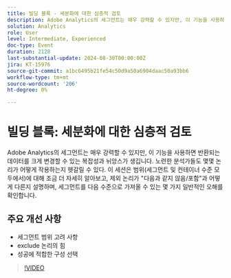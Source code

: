 ```yaml
---
title: 빌딩 블록 - 세분화에 대한 심층적 검토
description: Adobe Analytics의 세그먼트는 매우 강력할 수 있지만, 이 기능을 사용하면 반환되는 데이터를 크게 변경할 수 있는 복잡성과 뉘앙스가 생깁니다. 노련한 분석가들도 몇몇 논리가 어떻게 작용하는지 헷갈릴 수 있다. 이 세션은 범위(세그먼트 및 컨테이너 수준 모두에서)를 약간 분석하고, 제외 로직이 "다음과 같지 않음/포함"과 어떻게 다른지, 왜 다른지, 세그먼트를 다음 수준으로 가져올 수 있는 몇 가지 일반적인 오해를 확인합니다.주요 학습에는 세그먼트 범위 고려 사항 - 제외 로직의 기능 - 성공에 적합한 구성 선택
solution: Analytics
role: User
level: Intermediate, Experienced
doc-type: Event
duration: 2128
last-substantial-update: 2024-08-30T00:00:00Z
jira: KT-15976
source-git-commit: a1bc6495b21fe54c50d9a50a6904daac50a93bb6
workflow-type: tm+mt
source-wordcount: '206'
ht-degree: 0%

---
```



# 빌딩 블록: 세분화에 대한 심층적 검토

Adobe Analytics의 세그먼트는 매우 강력할 수 있지만, 이 기능을 사용하면 반환되는 데이터를 크게 변경할 수 있는 복잡성과 뉘앙스가 생깁니다. 노련한 분석가들도 몇몇 논리가 어떻게 작용하는지 헷갈릴 수 있다. 이 세션은 범위(세그먼트 및 컨테이너 수준 모두에서)에 대해 조금 더 자세히 알아보고, 제외 논리가 &quot;다음과 같지 않음/포함&quot;과 어떻게 다른지 설명하며, 세그먼트를 다음 수준으로 가져올 수 있는 몇 가지 일반적인 오해를 확인합니다.

## 주요 개선 사항

* 세그먼트 범위 고려 사항
* exclude 논리의 힘
* 성공에 적합한 구성 선택

>[!VIDEO](https://video.tv.adobe.com/v/3432748/?learn=on)
